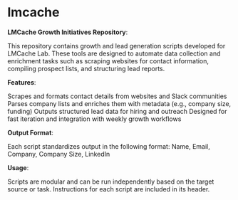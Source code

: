 # lmcache
**LMCache Growth Initiatives Repository**:

This repository contains growth and lead generation scripts developed for LMCache Lab. These tools are designed to automate data collection and enrichment tasks such as scraping websites for contact information, compiling prospect lists, and structuring lead reports.

**Features**:

Scrapes and formats contact details from websites and Slack communities
Parses company lists and enriches them with metadata (e.g., company size, funding)
Outputs structured lead data for hiring and outreach
Designed for fast iteration and integration with weekly growth workflows

**Output Format**:

Each script standardizes output in the following format:
Name, Email, Company, Company Size, LinkedIn

**Usage**:

Scripts are modular and can be run independently based on the target source or task. Instructions for each script are included in its header.

